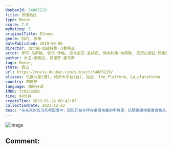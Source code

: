 ```yaml
---
doubanId: 34805219
title: 饥饿站台
type: Movie
score: 7.9
myRating: 5
originalTitle: Elhoyo
genre: 科幻, 惊悚
datePublished: 2019-09-06
director: 加尔德·加兹特鲁·乌鲁蒂亚
actor: 伊万·马萨格, 佐伦·伊格, 安东尼亚·圣胡安, 埃米利奥·布阿勒, 亚历山德拉·玛桑凯, 马里奥·帕尔多, 阿尔吉斯·阿洛斯卡斯, 米莉安·马丁
author: 大卫·德索拉, 佩德罗·里韦罗
tags: Movie, 
state: 看过
url: https://movie.douban.com/subject/34805219/
aliases: 饥饿斗室(港), 绝命大平台(台), 站台, The_Platform, La_plataforma
country: 西班牙
language: 西班牙语
IMDb: tt8228288
time: 94分钟
createTime: 2023-01-24 00:42:07
collectionDate: 2021-12-22
desc: "在未来的反乌托邦国度中，囚犯们被关押在垂直堆叠的牢房里，饥肠辘辘地看着食物从上层落下，靠近顶层的人吃得饱饱的，而位于底层的人则因饥饿而变得激进。由加尔德·加斯特卢-乌鲁希亚执导的《饥饿站台》是一部扭..."
---
```


![image](p2566870171.jpg)

Comment: 
---

